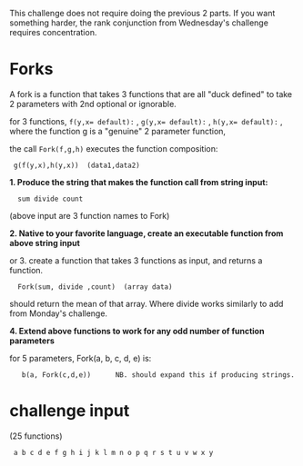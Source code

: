 This challenge does not require doing the previous 2 parts.  If you want something harder, the rank conjunction from Wednesday's challenge requires concentration.

# Forks

A fork is a function that takes 3 functions that are all "duck defined" to take 2 parameters with 2nd optional or ignorable.

for 3 functions,  `f(y,x= default):` , `g(y,x= default):` , `h(y,x= default):` , where the function g is a "genuine" 2 parameter function,

the call `Fork(f,g,h)` executes the function composition:

     g(f(y,x),h(y,x))  (data1,data2)

**1.  Produce the string that makes the function call from string input:**

      sum divide count

(above input are 3 function names to Fork)

**2. Native to your favorite language, create an executable function from above string input**

 or 3. create a function that takes 3 functions as input, and returns a function.

      Fork(sum, divide ,count)  (array data)

should return the mean of that array.  Where divide works similarly to add from Monday's challenge.

**4. Extend above functions to work for any odd number of function parameters**

for 5 parameters,  Fork(a, b, c, d, e) is:

       b(a, Fork(c,d,e))      NB. should expand this if producing strings. 

# challenge input
(25 functions)

     a b c d e f g h i j k l m n o p q r s t u v w x y
